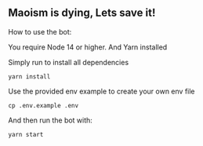 ## Maoism is dying, Lets save it!

How to use the bot:

You require Node 14 or higher. And Yarn installed

Simply run to install all dependencies
```
yarn install
```

Use the provided env example to create your own env file

```
cp .env.example .env
```

And then run the bot with:

```
yarn start
```